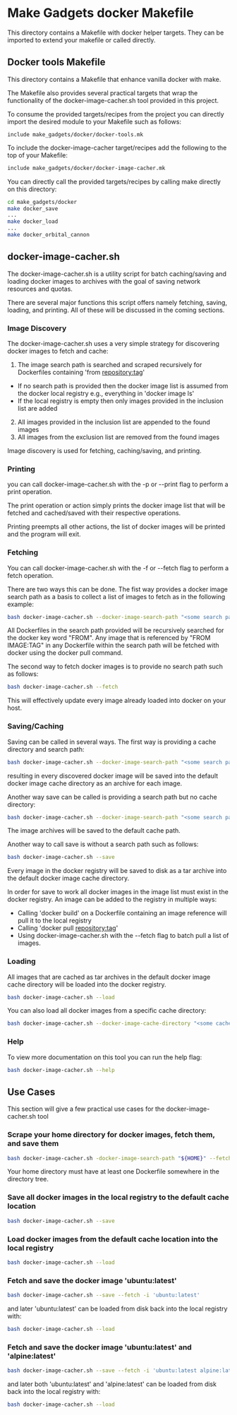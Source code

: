 # Make Gadgets docker Makefile

This directory contains a Makefile with docker helper targets.  They can be
imported to extend your makefile or called directly.

## Docker tools Makefile
This directory contains a Makefile that enhance vanilla docker with make.

The Makefile also provides several practical targets that wrap the functionality of the docker-image-cacher.sh tool
provided in this project.

To consume the provided targets/recipes from the project you can directly import the desired module to your Makefile 
such as follows: 
```make
include make_gadgets/docker/docker-tools.mk
```

To include the docker-image-cacher target/recipes add the following to the top of your Makefile:
```bash
include make_gadgets/docker/docker-image-cacher.mk
```


You can directly call the provided targets/recipes by calling make directly on this directory:
```bash
cd make_gadgets/docker
make docker_save
...
make docker_load
...
make docker_orbital_cannon
```

## docker-image-cacher.sh
The docker-image-cacher.sh is a utility script for batch caching/saving and loading docker images to archives with the
goal of saving network resources and quotas.

There are several major functions this script offers namely fetching, saving, loading, and printing.  All of these
will be discussed in the coming sections.

### Image Discovery
The docker-image-cacher.sh uses a very simple strategy for discovering docker images to fetch and cache:
1. The image search path is searched and scraped recursively for Dockerfiles containing 'from <repository:tag>'
- If no search path is provided then the docker image list is assumed from the docker local registry e.g., everything in 'docker image ls'
- If the local registry is empty then only images provided in the inclusion list are added
2. All images provided in the inclusion list are appended to the found images
3. All images from the exclusion list are removed from the found images

Image discovery is used for fetching, caching/saving, and printing. 

### Printing
you can call docker-image-cacher.sh with the -p or --print flag to perform a print operation.

The print operation or action simply prints the docker image list that will be fetched and cached/saved with their respective
operations.

Printing preempts all other actions, the list of docker images will be printed and the program will exit.

### Fetching
You can call docker-image-cacher.sh with the -f or --fetch flag to perform a fetch operation.

There are two ways this can be done. The fist way provides a docker image search path as a basis
to collect a list of images to fetch as in the following example:
```bash
bash docker-image-cacher.sh --docker-image-search-path "<some search path>" --fetch
```
All Dockerfiles in the search path provided will be recursively searched for the docker key word "FROM". Any image 
that is referenced by "FROM IMAGE:TAG" in any Dockerfile within the search path will be fetched with docker using 
the docker pull command.

The second way to fetch docker images is to provide no search path such as follows:
```bash
bash docker-image-cacher.sh --fetch
```
This will effectively update every image already loaded into docker on your host.

### Saving/Caching
Saving can be called in several ways.  The first way is providing a cache directory and search path:
```bash
bash docker-image-cacher.sh --docker-image-search-path "<some search path>" --docker-image-cache-directory "<cache dir to save images to>" --save
```
resulting in every discovered docker image will be saved into the default docker image cache directory as an archive 
for each image. 

Another way save can be called is providing a search path but no cache directory:
```bash
bash docker-image-cacher.sh --docker-image-search-path "<some search path>" --save
```
The image archives will be saved to the default cache path.

Another way to call save is without a search path such as follows:
```bash 
bash docker-image-cacher.sh --save
```
Every image in the docker registry will be saved to disk as a tar archive into
the default docker image cache directory.

In order for save to work all docker images in the image list must exist in the docker registry. An image can be added
to the registry in multiple ways:
- Calling 'docker build' on a Dockerfile containing an image reference will pull it to the local registry
- Calling 'docker pull <repository:tag>'
- Using docker-image-cacher.sh with the --fetch flag to batch pull a list of images.

### Loading
All images that are cached as tar archives in the default docker image cache directory will be loaded into the docker registry.
```bash
bash docker-image-cacher.sh --load
```

You can also load all docker images from a specific cache directory:
```bash
bash docker-image-cacher.sh --docker-image-cache-directory "<some cache dir>" --load
```

### Help
To view more documentation on this tool you can run the help flag:
```bash
bash docker-image-cacher.sh --help
```

## Use Cases
This section will give a few practical use cases for the docker-image-cacher.sh tool

### Scrape your home directory for docker images, fetch them, and save them
```bash
bash docker-image-cacher.sh -docker-image-search-path "${HOME}" --fetch --save
```
Your home directory must have at least one Dockerfile somewhere in the directory tree.

### Save all docker images in the local registry to the default cache location
```bash
bash docker-image-cacher.sh --save
```

### Load docker images from the default cache location into the local registry
```bash
bash docker-image-cacher.sh --load
```

### Fetch and save the docker image 'ubuntu:latest'
```bash
bash docker-image-cacher.sh --save --fetch -i 'ubuntu:latest'
```
and later 'ubuntu:latest' can be loaded from disk back into the local registry with:
```bash 
bash docker-image-cacher.sh --load 
```

### Fetch and save the docker image 'ubuntu:latest' and 'alpine:latest'
```bash
bash docker-image-cacher.sh --save --fetch -i 'ubuntu:latest alpine:latest'
```
and later both 'ubuntu:latest' and 'alpine:latest' can be loaded from disk back into the local registry with:
```bash 
bash docker-image-cacher.sh --load 
```


